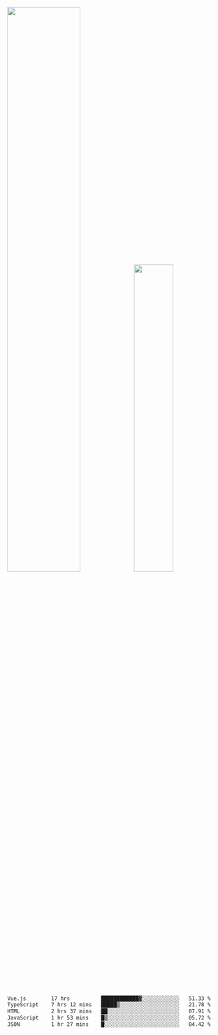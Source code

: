 <img align="" width="57.5%" src="https://github-readme-stats.vercel.app/api?username=Dream4ever&hide_title=true&hide_border=true&count_private=true&show_icons=true&include_all_commits=true&line_height=21" /><img align="" width="42.4%" src="https://github-readme-stats.vercel.app/api/top-langs/?username=Dream4ever&hide_title=true&count_private=true&show_icons=true&langs_count=6&hide_border=true&layout=compact" />

<!--START_SECTION:waka-->

```txt
Vue.js        17 hrs          ████████████▓░░░░░░░░░░░░   51.33 %
TypeScript    7 hrs 12 mins   █████▒░░░░░░░░░░░░░░░░░░░   21.78 %
HTML          2 hrs 37 mins   ██░░░░░░░░░░░░░░░░░░░░░░░   07.91 %
JavaScript    1 hr 53 mins    █▒░░░░░░░░░░░░░░░░░░░░░░░   05.72 %
JSON          1 hr 27 mins    █░░░░░░░░░░░░░░░░░░░░░░░░   04.42 %
```

<!--END_SECTION:waka-->
